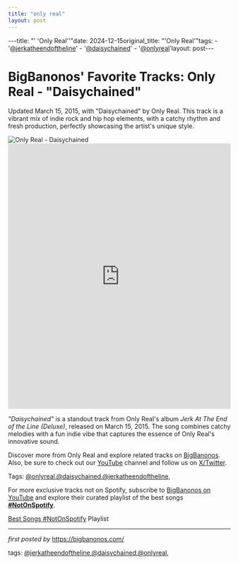 ```yaml
---
title: "only real"
layout: post
---
```

---title: "' 'Only Real''"date: 2024-12-15original_title: "'Only Real'"tags:  - '[@jerkatheendoftheline](/tags/jerkatheendoftheline/)'  - '[@daisychained](/tags/daisychained/)'  - '[@onlyreal](/tags/onlyreal/)'layout: post---<!-- Post Title --><h1 >BigBanonos' Favorite Tracks: Only Real - "Daisychained"</h1> <!-- Introductory Text --><p >Updated March 15, 2015, with "Daisychained" by Only Real. This track is a vibrant mix of indie rock and hip hop elements, with a catchy rhythm and fresh production, perfectly showcasing the artist's unique style.</p> <!-- Featured Image --><div > <img src="https://i1.sndcdn.com/artworks-1299e209-2ea5-4039-adba-0374b4b788bd-0-t240x240.jpg" alt="Only Real - Daisychained" /></div> <!-- YouTube Video Embed --><div > <iframe width="100%" height="601" src="https://www.youtube.com/embed/0qP_3OpZMCI" title="Only Real - Daisychained" frameborder="0" allow="accelerometer; autoplay; clipboard-write; encrypted-media; gyroscope; picture-in-picture; web-share" referrerpolicy="strict-origin-when-cross-origin" allowfullscreen></iframe></div> <!-- Song Information --><div > <p><em>"Daisychained"</em> is a standout track from Only Real's album <em>Jerk At The End of the Line (Deluxe)</em>, released on March 15, 2015. The song combines catchy melodies with a fun indie vibe that captures the essence of Only Real's innovative sound.</p></div> <!-- Footer Links --><div > <p>Discover more from Only Real and explore related tracks on <a href="https://bigbanonos.com/" target="_blank">BigBanonos</a>. Also, be sure to check out our <a href="https://www.youtube.com/[@BigBanonos](/tags/BigBanonos/)" target="_blank">YouTube</a> channel and follow us on <a href="https://x.com/bigbanonos" target="_blank">X/Twitter</a>.</p></div> <!-- Tags --><p >Tags: [@onlyreal](/tags/onlyreal/),[@daisychained](/tags/daisychained/),[@jerkatheendoftheline](/tags/jerkatheendoftheline/),</p><!--Subscribe and Playlist Links--><div>    <p>For more exclusive tracks not on Spotify, subscribe to <a href="https://www.youtube.com/[@BigBanonos](/tags/BigBanonos/)" target="_blank">BigBanonos on YouTube</a> and explore their curated playlist of the best songs <strong>[#NotOnSpotify](/tags/NotOnSpotify/)</strong>.</p>    <p><a href="https://www.youtube.com/playlist?list=PLtuNtuTatqI0kFahUCbtbfenC_ET5O_tr" target="_blank">Best Songs [#NotOnSpotify](/tags/NotOnSpotify/) Playlist<br /></a></p></div><hr /><p><em>first posted by</em> <a href="https://bigbanonos.com/" rel="noopener" target="_new">https://bigbanonos.com/</a></p><p>tags: [@jerkatheendoftheline](/tags/jerkatheendoftheline/),[@daisychained](/tags/daisychained/),[@onlyreal](/tags/onlyreal/),</p>